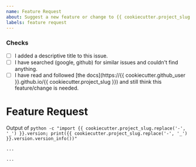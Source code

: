 ```yaml
---
name: Feature Request
about: Suggest a new feature or change to {{ cookiecutter.project_slug }}
labels: feature request
---
```


### Checks

* [ ] I added a descriptive title to this issue.
* [ ] I have searched (google, github) for similar issues and couldn't find
    anything.
* [ ] I have read and followed [the docs](https://{{ cookiecutter.github_user }}.github.io/{{ cookiecutter.project_slug }})
    and still think this feature/change is needed.

# Feature Request

Output of `python -c "import {{ cookiecutter.project_slug.replace('-', '_') }}.version; print({{ cookiecutter.project_slug.replace('-', '_') }}.version.version_info())"`

```
...
```

<!-- Please read the [docs](https://{{ cookiecutter.github_user }}.github.io/{{ cookiecutter.project_slug }}) and
search through issues to confirm your feature hasn't already been reported. -->

<!-- Where possible please include a self-contained code snippet describing your
feature: -->

```py
...
```
